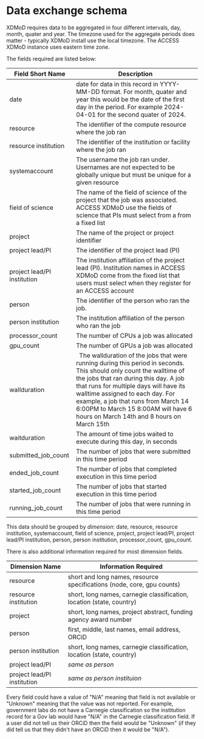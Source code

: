 # Data exchange schema

XDMoD requires data to be aggregated in four different intervals, day, month, quater and year.  The timezone used for the aggregate periods does matter - typically
XDMoD install use the local timezone. The ACCESS XDMoD instance uses eastern time zone.

The fields required are listed below:

| Field Short Name   | Description |
| ------------ | ----------- |
| date         | date for data in this record in YYYY-MM-DD format. For month, quater and year this would be the date of the first day in the period. For example 2024-04-01 for the second quater of 2024. | 
| resource     | The identifier of the compute resource where the job ran | 
| resource institution | The identifier of the institution or facility where the job ran |
| systemaccount  | The username the job ran under. Usernames are not expected to be globally unique but must be unique for a given resource |
| field of science | The name of the field of science of the project that the job was associated. ACCESS XDMoD use the fields of science that PIs must select from a from a fixed list |
| project | The name of the project or project identifier | 
| project lead/PI | The identifier of the project lead (PI) | 
| project lead/PI institution | The institution affiliation of the project lead (PI). Institution names in ACCESS XDMoD come from the fixed list that users must select when they register for an ACCESS account |
| person | The identifier of the person who ran the job. |
| person institution | The institution affiliation of the person who ran the job |
| processor_count | The number of CPUs a job was allocated |
| gpu_count  | The number of GPUs a job was allocated |
| wallduration  | The wallduration of the jobs that were running during this period in seconds. This should only count the walltime of the jobs that ran during this day. A job that runs for multiple days will have its walltime assigned to each day. For example, a job that runs from March 14 6:00PM to March 15 8:00AM will have 6 hours on March 14th and 8 hours on March 15th
| waitduration  | The amount of time jobs waited to execute during this day, in seconds |
| submitted_job_count | The number of jobs that were submitted in this time period |
| ended_job_count | The number of jobs that completed execution in this time period |
| started_job_count | The number of jobs that started execution in this time period |
| running_job_count | The number of jobs that were running in this time period |

This data should be grouped by _dimension_: date, resource, resource institution, systemaccount, field of science, project, project lead/PI,  project lead/PI institution, person, person institution, processor_count, gpu_count.

There is also additional information required for most dimension fields. 

| Dimension Name | Information Required |
| ------------ | ----------- |
|  resource     | short and long names, resource specifications (node, core, gpu counts) |
| resource institution | short, long names, carnegie classification, location (state, country) |
| project | short, long names, project abstract, funding agency award number | 
| person | first, middle, last names, email address, ORCiD |
| person institution | short, long names, carnegie classification, location (state, country) |
| project lead/PI | _same as person_ | 
| project lead/PI institution | _same as person instituion_ |

Every field could have a value of "N/A" meaning that field is not available or "Unknown"
meaning that the value was not reported. For example, government labs do not have a Carnegie classification
so the institution record for a Gov lab would have "N/A" in the Carnegie classification field.
If a user did not tell us their ORCiD then the field would be "Unknown" (if they did
tell us that they didn't have an ORCiD then it would be "N/A").
